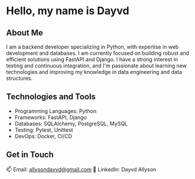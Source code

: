# Hello, my name is Dayvd

## About Me

I am a backend developer specializing in Python, with expertise in web development and databases. I am currently focused on building robust and efficient solutions using FastAPI and Django. I have a strong interest in testing and continuous integration, and I'm passionate about learning new technologies and improving my knowledge in data engineering and data structures.

## Technologies and Tools

- Programming Languages: Python
- Frameworks: FastAPI, Django
- Databases: SQLAlchemy, PostgreSQL, MySQL
- Testing: Pytest, Unittest
- DevOps: Docker, CI/CD

## Get in Touch
📫 Email: allysondayvd@gmail.com
🔗 LinkedIn: Dayvd Allyson
